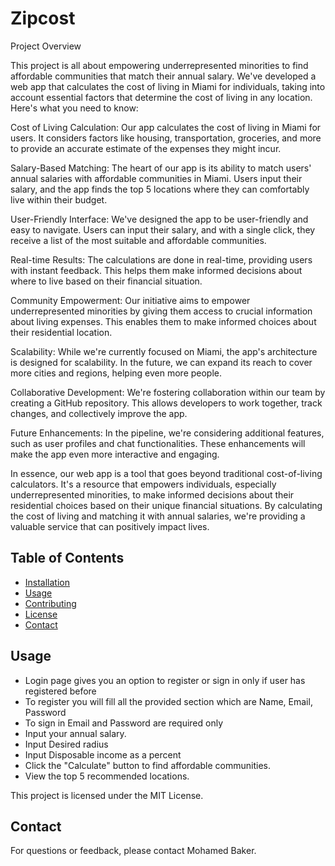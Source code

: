 # Zipcost


Project Overview

This project is all about empowering underrepresented minorities to find affordable communities that match their annual salary. We've developed a web app that calculates the cost of living in Miami for individuals, taking into account essential factors that determine the cost of living in any location. Here's what you need to know:

Cost of Living Calculation: Our app calculates the cost of living in Miami for users. It considers factors like housing, transportation, groceries, and more to provide an accurate estimate of the expenses they might incur.

Salary-Based Matching: The heart of our app is its ability to match users' annual salaries with affordable communities in Miami. 
Users input their salary, and the app finds the top 5 locations where they can comfortably live within their budget.

User-Friendly Interface: We've designed the app to be user-friendly and easy to navigate. Users can input their salary, and with a single click, they receive a list of the most suitable and affordable communities.

Real-time Results: The calculations are done in real-time, providing users with instant feedback. This helps them make informed decisions about where to live based on their financial situation.

Community Empowerment: Our initiative aims to empower underrepresented minorities by giving them access to crucial information about living expenses. This enables them to make informed choices about their residential location.

Scalability: While we're currently focused on Miami, the app's architecture is designed for scalability. In the future, we can expand its reach to cover more cities and regions, helping even more people.

Collaborative Development: We're fostering collaboration within our team by creating a GitHub repository. This allows developers to work together, track changes, and collectively improve the app.

Future Enhancements: In the pipeline, we're considering additional features, such as user profiles and chat functionalities. These enhancements will make the app even more interactive and engaging.

In essence, our web app is a tool that goes beyond traditional cost-of-living calculators. It's a resource that empowers individuals, especially underrepresented minorities, to make informed decisions about their residential choices based on their unique financial situations. By calculating the cost of living and matching it with annual salaries, we're providing a valuable service that can positively impact lives.


## Table of Contents

- [Installation](#installation)
- [Usage](#usage)
- [Contributing](#contributing)
- [License](#license)
- [Contact](#contact)




## Usage
- Login page gives you an option to register or sign in only if user has registered before
- To register you will fill all the provided section which are Name, Email, Password
- To sign in Email and Password are required only
- Input your annual salary.
- Input Desired radius
- Input Disposable income as a percent 
- Click the "Calculate" button to find affordable communities.
- View the top 5 recommended locations.


This project is licensed under the MIT License.

## Contact

For questions or feedback, please contact Mohamed Baker.


